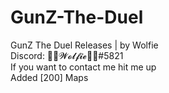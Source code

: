 # GunZ-The-Duel
GunZ The Duel Releases | by Wolfie<br>
Discord: 🐾🐺𝓦𝓸𝓵𝓯𝓲𝓮🐺🐾#5821<br>
If you want to contact me hit me up <br>
Added [200] Maps<br>
